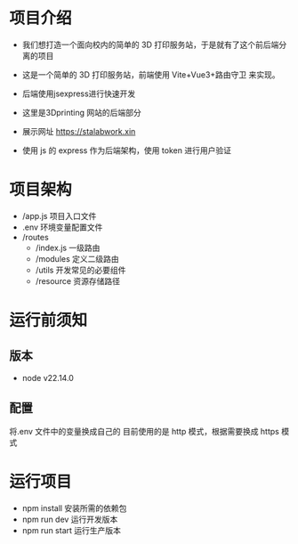 # 项目介绍

- 我们想打造一个面向校内的简单的 3D 打印服务站，于是就有了这个前后端分离的项目

- 这是一个简单的 3D 打印服务站，前端使用 Vite+Vue3+路由守卫 来实现。
- 后端使用jsexpress进行快速开发

- 这里是3Dprinting 网站的后端部分
- 展示网址 https://stalabwork.xin
- 使用 js 的 express 作为后端架构，使用 token 进行用户验证

# 项目架构

- /app.js 项目入口文件
- .env 环境变量配置文件
- /routes
  - /index.js 一级路由
  - /modules 定义二级路由
  - /utils 开发常见的必要组件
  - /resource 资源存储路径

# 运行前须知
## 版本
- node v22.14.0
## 配置
将.env 文件中的变量换成自己的
目前使用的是 http 模式，根据需要换成 https 模式

# 运行项目

- npm install 安装所需的依赖包
- npm run dev 运行开发版本
- npm run start 运行生产版本
